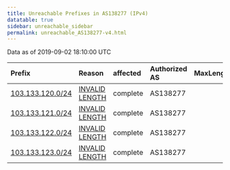 ```yaml
---
title: Unreachable Prefixes in AS138277 (IPv4)
datatable: true
sidebar: unreachable_sidebar
permalink: unreachable_AS138277-v4.html
---
```


Data as of 2019-09-02 18:10:00 UTC


<div class="datatable-begin"></div>

| Prefix                                                     | Reason                                                                                                      | affected   | Authorized AS   |   MaxLength | Anchor                                       |   unreachable /24s |
|:-----------------------------------------------------------|:------------------------------------------------------------------------------------------------------------|:-----------|:----------------|------------:|:---------------------------------------------|-------------------:|
| [103.133.120.0/24](https://stat.ripe.net/103.133.120.0/24) | [INVALID LENGTH](https://rpki-validator.ripe.net/announcement-preview?asn=AS138277&prefix=103.133.120.0/24) | complete   | AS138277        |          22 | [APNIC](unreachable_APNIC_RPKI_Root-v4.html) |                  1 |
| [103.133.121.0/24](https://stat.ripe.net/103.133.121.0/24) | [INVALID LENGTH](https://rpki-validator.ripe.net/announcement-preview?asn=AS138277&prefix=103.133.121.0/24) | complete   | AS138277        |          22 | [APNIC](unreachable_APNIC_RPKI_Root-v4.html) |                  1 |
| [103.133.122.0/24](https://stat.ripe.net/103.133.122.0/24) | [INVALID LENGTH](https://rpki-validator.ripe.net/announcement-preview?asn=AS138277&prefix=103.133.122.0/24) | complete   | AS138277        |          22 | [APNIC](unreachable_APNIC_RPKI_Root-v4.html) |                  1 |
| [103.133.123.0/24](https://stat.ripe.net/103.133.123.0/24) | [INVALID LENGTH](https://rpki-validator.ripe.net/announcement-preview?asn=AS138277&prefix=103.133.123.0/24) | complete   | AS138277        |          22 | [APNIC](unreachable_APNIC_RPKI_Root-v4.html) |                  1 |

<div class="datatable-end"></div>